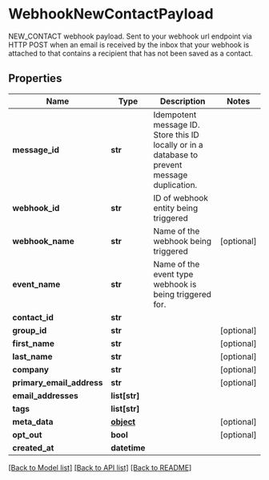 # WebhookNewContactPayload

NEW_CONTACT webhook payload. Sent to your webhook url endpoint via HTTP POST when an email is received by the inbox that your webhook is attached to that contains a recipient that has not been saved as a contact.
## Properties
Name | Type | Description | Notes
------------ | ------------- | ------------- | -------------
**message_id** | **str** | Idempotent message ID. Store this ID locally or in a database to prevent message duplication. | 
**webhook_id** | **str** | ID of webhook entity being triggered | 
**webhook_name** | **str** | Name of the webhook being triggered | [optional] 
**event_name** | **str** | Name of the event type webhook is being triggered for. | 
**contact_id** | **str** |  | 
**group_id** | **str** |  | [optional] 
**first_name** | **str** |  | [optional] 
**last_name** | **str** |  | [optional] 
**company** | **str** |  | [optional] 
**primary_email_address** | **str** |  | [optional] 
**email_addresses** | **list[str]** |  | 
**tags** | **list[str]** |  | 
**meta_data** | [**object**]() |  | [optional] 
**opt_out** | **bool** |  | [optional] 
**created_at** | **datetime** |  | 

[[Back to Model list]](../README#documentation-for-models) [[Back to API list]](../README#documentation-for-api-endpoints) [[Back to README]](../README)


